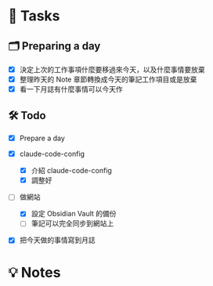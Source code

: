 # 📝 Tasks
## 🗂 Preparing a day
- [x] 決定上次的工作事項什麼要移過來今天，以及什麼事情要放棄
- [x] 整理昨天的 Note 章節轉換成今天的筆記工作項目或是放棄
- [x] 看一下月誌有什麼事情可以今天作

## 🛠 Todo
- [x] Prepare a day
- [x] claude-code-config 
	- [x] 介紹 claude-code-config
	- [x] 調整好
- [ ] 做網站
	- [x] 設定 Obsidian Vault 的備份
	- [ ] 筆記可以完全同步到網站上
- [x] 把今天做的事情寫到月誌


# 💡 Notes
